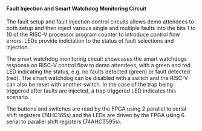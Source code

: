 #### Fault Injection and Smart Watchdog Monitoring Circuit

The fault setup and fault injection control circuits allows demo attendees to both setup and then inject various single and multiple faults into the bits 1 to 10 of the RISC-V processor program counter to introduce control flow errors. LEDs provide indiciation to the status of fault selections and injection.

The smart watchdog monitoring circuit showcases the smart watchdogs response on RISC-V control flow to demo attendees, with a green and red LED indicating the status, e.g. no faults detected (green) or fault detected (red). The smart watchdog can be disabled with a switch and the RISC-V can also be reset with another switch. In the case of the trap being triggered after faults are injected, a trap triggered LED indicates this scenario.

The buttons and switches are read by the FPGA using 2 parallel to serial shift registers (74HC165s) and the LEDs are driven by the FPGA using 6 serial to parallel shift registers (74AHCT595s).
